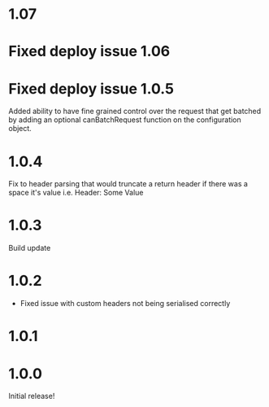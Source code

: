 1.07
========
Fixed deploy issue
1.06
========
Fixed deploy issue
1.0.5
========
Added ability to have fine grained control over the request that get batched by adding an optional canBatchRequest function on the configuration object.

1.0.4
========
Fix to header parsing that would truncate a return header if there was a space it's value i.e. Header: Some Value

1.0.3
========
Build update

1.0.2
=========
- Fixed issue with custom headers not being serialised correctly

1.0.1
========

1.0.0
========
Initial release!
